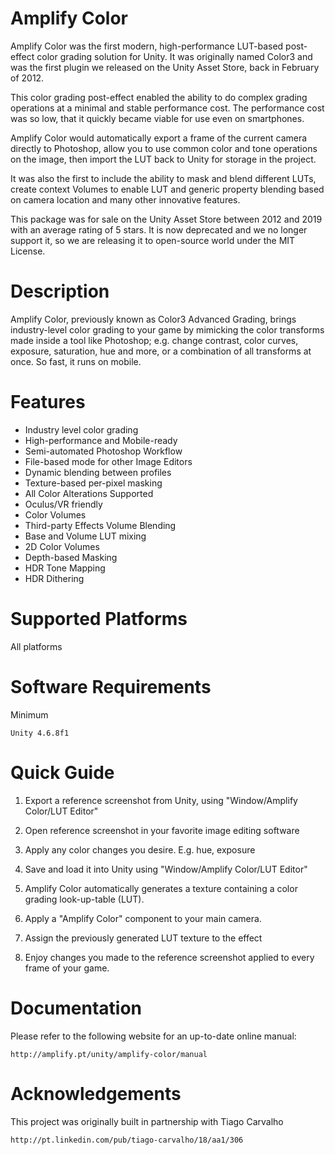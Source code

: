 # Amplify Color

  Amplify Color was the first modern, high-performance LUT-based post-effect color
  grading solution for Unity. It was originally named Color3 and was the first plugin
  we released on the Unity Asset Store, back in February of 2012.

  This color grading post-effect enabled the ability to do complex grading operations 
  at a minimal and stable performance cost. The performance cost was so low, that it 
  quickly became viable for use even on smartphones.

  Amplify Color would automatically export a frame of the current camera directly to 
  Photoshop, allow you to use common color and tone operations on the image, then import
  the LUT back to Unity for storage in the project.

  It was also the first to include the ability to mask and blend different LUTs, create 
  context Volumes to enable LUT and generic property blending based on camera location 
  and many other innovative features.

  This package was for sale on the Unity Asset Store between 2012 and 2019 with an
  average rating of 5 stars. It is now deprecated and we no longer support it, so we 
  are releasing it to open-source world under the MIT License.
	
# Description

  Amplify Color, previously known as Color3 Advanced Grading, brings industry-level 
  color grading to your game by mimicking the color transforms made inside a tool 
  like Photoshop; e.g. change contrast, color curves, exposure, saturation, hue and 
  more, or a combination of all transforms at once. So fast, it runs on mobile.

# Features

  * Industry level color grading
  * High-performance and Mobile-ready
  * Semi-automated Photoshop Workflow
  * File-based mode for other Image Editors
  * Dynamic blending between profiles
  * Texture-based per-pixel masking
  * All Color Alterations Supported
  * Oculus/VR friendly
  * Color Volumes
  * Third-party Effects Volume Blending
  * Base and Volume LUT mixing
  * 2D Color Volumes
  * Depth-based Masking
  * HDR Tone Mapping
  * HDR Dithering
  
# Supported Platforms

  All platforms
	
# Software Requirements

  Minimum

    Unity 4.6.8f1

# Quick Guide

  1) Export a reference screenshot from Unity, using "Window/Amplify Color/LUT Editor"
    
  2) Open reference screenshot in your favorite image editing software
    
  3) Apply any color changes you desire. E.g. hue, exposure
    
  4) Save and load it into Unity using "Window/Amplify Color/LUT Editor"
    
  5) Amplify Color automatically generates a texture containing a color grading 
     look-up-table (LUT).
       
  6) Apply a "Amplify Color" component to your main camera.
    
  7) Assign the previously generated LUT texture to the effect
    
  8) Enjoy changes you made to the reference screenshot applied to every frame of your game.

# Documentation

  Please refer to the following website for an up-to-date online manual:

    http://amplify.pt/unity/amplify-color/manual

# Acknowledgements

  This project was originally built in partnership with Tiago Carvalho
  
    http://pt.linkedin.com/pub/tiago-carvalho/18/aa1/306
